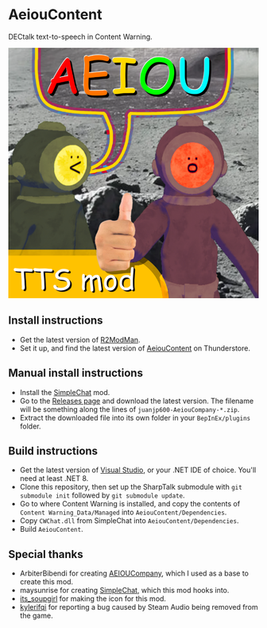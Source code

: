 # AeiouContent

DECtalk text-to-speech in Content Warning.

![image](icon.png)

## Install instructions

- Get the latest version of [R2ModMan](https://thunderstore.io/package/ebkr/r2modman/).
- Set it up, and find the latest version of [AeiouContent](https://thunderstore.io/c/content-warning/p/juanjp600/AeiouContent/) on Thunderstore.

## Manual install instructions

- Install the [SimpleChat](https://thunderstore.io/c/content-warning/p/maysunrise/SimpleChat/) mod.
- Go to the [Releases page](https://github.com/juanjp600/AeiouContent/releases) and download the latest version. The filename will be something along the lines of `juanjp600-AeiouCompany-*.zip`.
- Extract the downloaded file into its own folder in your `BepInEx/plugins` folder.

## Build instructions

- Get the latest version of [Visual Studio](https://visualstudio.microsoft.com/), or your .NET IDE of choice. You'll need at least .NET 8.
- Clone this repository, then set up the SharpTalk submodule with `git submodule init` followed by `git submodule update`.
- Go to where Content Warning is installed, and copy the contents of `Content Warning_Data/Managed` into `AeiouContent/Dependencies`.
- Copy `CWChat.dll` from SimpleChat into `AeiouContent/Dependencies`.
- Build `AeiouContent`.

## Special thanks
- ArbiterBibendi for creating [AEIOUCompany](https://github.com/ArbiterBibendi/AEIOUCompany/), which I used as a base to create this mod.
- maysunrise for creating [SimpleChat](https://thunderstore.io/c/content-warning/p/maysunrise/SimpleChat/), which this mod hooks into.
- [its_soupgirl](https://www.youtube.com/@its_soupgirl) for making the icon for this mod.
- [kylerifqi](https://github.com/kylerifqi) for reporting a bug caused by Steam Audio being removed from the game.